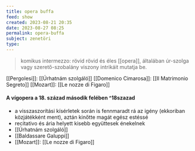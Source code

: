 ```yaml
---
title: opera buffa
feed: show
created: 2023-08-21 20:35
date: 2023-08-27 08:25
permalink: opera-buffa
subject: zenetöri
type: 
---
```


> komikus intermezzo: rövid
> rövid és éles [[opera]], általában úr-szolga vagy szerető-szobalány viszony intrikáit mutatja be.

[[Pergolesi]]: [[Úrhatnám szolgáló]]
[[Domenico Cimarosa]]: [[Il Matrimonio Segreto]]
[[Mozart]]: [[Le nozze di Figaro]]

#### A vígopera a 18. század második felében ^18szazad
- a visszaszorítási kísérletek során is fennmaradt rá az igény (ekkoriban közjátékként ment), aztán kinőtte magát egész estéssé
- recitativo és ária helyett kisebb együttesek énekelnek
- [[Úrhatnám szolgáló]]
- [[Baldassare Galuppi]]
- [[Mozart]]: [[Le nozze di Figaro]]